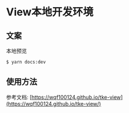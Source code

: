 # View本地开发环境

## 文案

本地预览
```sh
$ yarn docs:dev
```

## 使用方法

参考文档: [https://wqf100124.github.io/tke-view](https://wqf100124.github.io/tke-view/)
